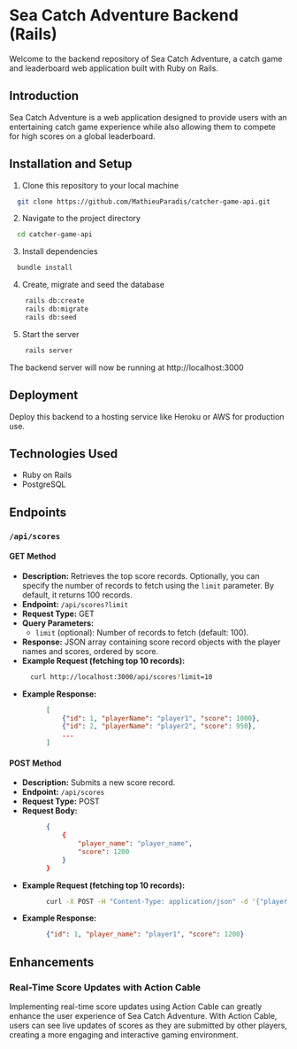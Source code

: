# Sea Catch Adventure Backend (Rails)
Welcome to the backend repository of Sea Catch Adventure, a catch game and leaderboard web application built with Ruby on Rails.


## Introduction
Sea Catch Adventure is a web application designed to provide users with an entertaining catch game experience while also allowing them to compete for high scores on a global leaderboard.


## Installation and Setup
1. Clone this repository to your local machine
```bash
  git clone https://github.com/MathieuParadis/catcher-game-api.git
```

2. Navigate to the project directory
```bash
  cd catcher-game-api
```

3. Install dependencies
```bash
  bundle install
```

4. Create, migrate and seed the database
```bash
	rails db:create
	rails db:migrate
	rails db:seed
```

5. Start the server
```bash
	rails server
```

The backend server will now be running at http://localhost:3000


## Deployment
Deploy this backend to a hosting service like Heroku or AWS for production use.


## Technologies Used
* Ruby on Rails
* PostgreSQL

## Endpoints
### `/api/scores`
#### GET Method
- **Description:** Retrieves the top score records. Optionally, you can specify the number of records to fetch using the `limit` parameter. By default, it returns 100 records.
- **Endpoint:** `/api/scores?limit`
- **Request Type:** GET
- **Query Parameters:**
  - `limit` (optional): Number of records to fetch (default: 100).
- **Response:** JSON array containing score record objects with the player names and scores, ordered by score.
- **Example Request (fetching top 10 records):**
  ```bash
  	curl http://localhost:3000/api/scores?limit=10
	```
- **Example Response:**
  ```json
		[
			{"id": 1, "playerName": "player1", "score": 1000},
			{"id": 2, "playerName": "player2", "score": 950},
			...
		]
	```

#### POST Method
- **Description:** Submits a new score record.
- **Endpoint:** `/api/scores`
- **Request Type:** POST
- **Request Body:**
  ```json
		{
			{
				"player_name": "player_name",
				"score": 1200
			}
		}
	```
- **Example Request (fetching top 10 records):**
  ```bash
		curl -X POST -H "Content-Type: application/json" -d '{"player_name": "player1", "score": 1200}' http://localhost:3000/api/scores
	```
- **Example Response:**
  ```json
		{"id": 1, "player_name": "player1", "score": 1200}
	```

## Enhancements
### Real-Time Score Updates with Action Cable
Implementing real-time score updates using Action Cable can greatly enhance the user experience of Sea Catch Adventure. With Action Cable, users can see live updates of scores as they are submitted by other players, creating a more engaging and interactive gaming environment.
